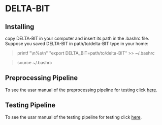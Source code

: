 # DELTA-BIT

## Installing
copy DELTA-BIT in your computer and insert its path in the .bashrc file. Suppose you saved DELTA-BIT in path/to/delta-BIT type in your home:
>printf "\n%s\n" "export DELTA_BIT=path/to/delta-BIT" >> ~/.bashrc

>source ~/.bashrc

## Preprocessing Pipeline
To see the usar manual of the preprocessing pipeline for testing click [here](test_pipeline/preprocessing/README.md).
## Testing Pipeline
To see the usar manual of the testing pipeline for testing click [here](test_pipeline/testing/README.md).
